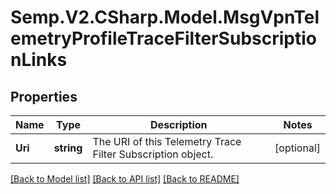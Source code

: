 # Semp.V2.CSharp.Model.MsgVpnTelemetryProfileTraceFilterSubscriptionLinks
## Properties

Name | Type | Description | Notes
------------ | ------------- | ------------- | -------------
**Uri** | **string** | The URI of this Telemetry Trace Filter Subscription object. | [optional] 

[[Back to Model list]](../README.md#documentation-for-models) [[Back to API list]](../README.md#documentation-for-api-endpoints) [[Back to README]](../README.md)

